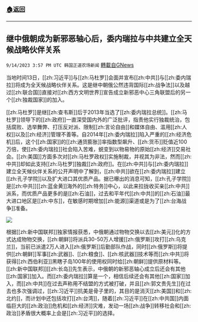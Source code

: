 ###  [:house:返回](README.md)
---


## 继中俄朝成为新邪恶轴心后，委内瑞拉与中共建立全天候战略伙伴关系
`9/14/2023 3:57 PM UTC 韩国正道农场新闻` [轉載自GNews](https://gnews.org/articles/1691002)

  
当地时间13日，[[zh:习近平]]与[[zh:马杜罗]]会面并宣布[[zh:中共]]与[[zh:委内瑞拉]]将成为全天候战略伙伴关系。这是继中朝俄公然违背国际[[zh:战争法]]以及越过[[zh:联合国]]直接对[[zh:西方文明世界]]宣告成立新邪恶中心三角联盟后的另一个[[zh:独裁国家]]的加入。

  

[[zh:马杜罗]]是继[[zh:查韦斯]]后于2013年当选了[[zh:委内瑞拉总统]]。[[zh:马杜罗]]领导下的[[zh:政府]]一直深受国内外的广泛批评，指责他实行独裁统治，包括腐败、选举舞弊、打压反对派、限制[[zh:言论自由]]和媒体自由、滥用[[zh:人权]]以及[[zh:经济]]管理不善等。自2014年[[zh:委内瑞拉]]陷入严重的[[zh:经济危机]]后，这个[[zh:国家]]的[[zh:通货膨胀]]率指数型飙升、[[zh:货币]]贬值近100万倍，使[[zh:委内瑞拉]]社会陷入苦难，蜕变到以物易物的原始[[zh:经济]]交易社会。[[zh:美国]]方面多次对[[zh:马杜罗政权]]实施制裁，并视其为非法，然而[[zh:中共]]却如此支持[[zh:马杜罗]]独裁[[zh:政府]]。在[[zh:中共]]与[[zh:委内瑞拉]]建立全天候伙伴关系的公开声明中了解到，[[zh:中共]]欲在[[zh:委内瑞拉]]建立[[zh:孔子学院]]以及扩大进口其优质产品。据已曝出的消息可知，[[zh:孔子学院]]是[[zh:中共]][[zh:蓝金黄]]海外的[[zh:特务]]中心，以此来拉拢收买亲[[zh:中共]]派系，而优质产品更多的是[[zh:石油]]，过去和平年代[[zh:中共]]的[[zh:石油]]最大进口地区是[[zh:中东]]，在敏感时期增加[[zh:能源]]渠道或是为了[[zh:台海战争]]准备。

  
![](ipfs://QmcKGx15M9VQWFBfqmbF5ptdZxT194TS8CEsFc39QkV8KC?.png)


根据[[zh:新中国联邦]]独家情报获悉，中俄朝通过物物交换以去[[zh:美元]]化的方式达成物物交换，[[zh:朝鲜]]将派兵30-50万人增援[[zh:俄罗斯]]攻打[[zh:乌克兰]]，当前已派遣2万人进入[[zh:俄罗斯]]后勤部队作战，同时[[zh:俄罗斯]]将提供[[zh:朝鲜]]军事[[zh:武器]]、[[zh:粮食]]、[[zh:核武器]]技术等而[[zh:中共]]将获得[[zh:西伯利亚]]黑瞎子岛100年的使用权同时给[[zh:朝鲜]]提供原材料等。[[zh:新中国联邦]][[zh:长岛]]先生表示，中俄朝的新邪恶轴心成立后还会有其他[[zh:国家]]加入。而[[zh:委内瑞拉]]算是一个，相信后续还会有其他[[zh:国家]]加入，而[[zh:中共]]在过去声称用不结盟的方式被打破，并且[[zh:郭文贵先生]]在过去也多次强调过，[[zh:习近平]]抗美是骨子里的，其目的是消灭[[zh:美国]]和[[zh:北约]]，而计划中还包括攻打[[zh:台湾]]，随着[[zh:习近平]]在[[zh:中共国]]内面临巨大的[[zh:政治]]危机和[[zh:经济]]灾难，发动一场[[zh:战争]]转移社会和[[zh:政治]]矛盾很大概率上会是[[zh:习近平]]的选择。

  


